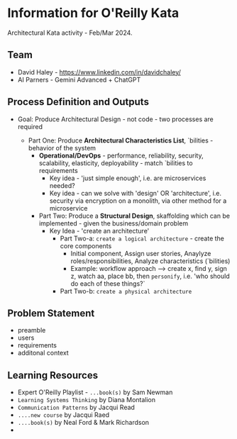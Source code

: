 # Information for O'Reilly Kata

Architectural Kata activity - Feb/Mar 2024.

## Team

- David Haley - https://www.linkedin.com/in/davidchaley/
- AI Parners - Gemini Advanced + ChatGPT

## Process Definition and Outputs
- Goal: Produce Architectural Design - not code - two processes are required
 
  - Part One: Produce **Architectural Characteristics List**, `bilities - behavior of the system
    - **Operational/DevOps** - performance, reliability, security, scalability, elasticity, deployability - match `bilities to requirements
      - Key idea - 'just simple enough', i.e. are microservices needed?
      - Key idea - can we solve with 'design' OR 'architecture', i.e. security via encryption on a monolith, via other method for a microservice
    - Part Two: Produce a **Structural Design**, skaffolding which can be implemented - given the business/domain problem
      - Key Idea - 'create an architecture'
        - Part Two-a: `create a logical architecture` - create the core components
          - Initial component, Assign user stories, Anaylyze roles/responsibilities, Analyze characteristics (`bilities)
          - Example: workflow approach --> create x, find y, sign z, watch aa, place bb, then `personify`, i.e. 'who should do each of these things?`
        - Part Two-b: `create a physical architecture`

## Problem Statement
- preamble
- users
- requirements
- additonal context


## Learning Resources
- Expert O'Reilly Playlist - `...book(s)` by Sam Newman
- `Learning Systems Thinking` by Diana Montalion
- `Communication Patterns` by Jacqui Read
- `....new course` by Jacqui Raed
- `....book(s)` by Neal Ford & Mark Richardson
- 
